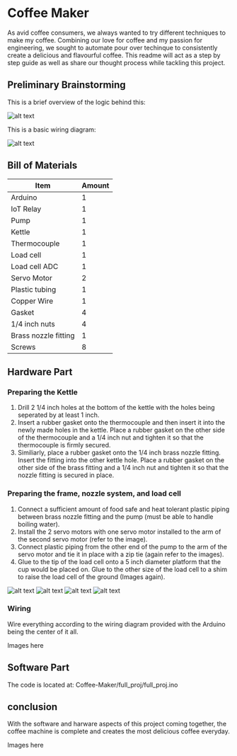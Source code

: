 # Coffee Maker

As avid coffee consumers, we always wanted to try different techniques to make my coffee. Combining our love for coffee and my passion for engineering, we sought to automate pour over techinque to consistently create a delicious and flavourful coffee. This readme will act as a step by step guide as well as share our thought process while tackling this project.

## Preliminary Brainstorming

This is a brief overview of the logic behind this:

![alt text](https://github.com/vua6/Coffee-Maker/blob/main/images/Logic.png?raw=true) 

This is a basic wiring diagram:

![alt text](https://github.com/vua6/Coffee-Maker/blob/main/images/wiring_diagram.png?raw=true)

## Bill of Materials

| Item | Amount | 
| -----|--------|
|Arduino|1|
|IoT Relay|1|
|Pump|1|
|Kettle|1|
|Thermocouple|1|
|Load cell|1|
|Load cell ADC|1|
|Servo Motor|2|
|Plastic tubing|1|
|Copper Wire|1|
|Gasket|4|
|1/4 inch nuts|4|
|Brass nozzle fitting|1|
|Screws|8|

## Hardware Part

### Preparing the Kettle

1. Drill 2 1/4 inch holes at the bottom of the kettle with the holes being seperated by at least 1 inch.
2. Insert a rubber gasket onto the thermocouple and then insert it into the newly made holes in the kettle. Place a rubber gasket on the other side of the thermocouple and a 1/4 inch nut and tighten it so that the thermocouple is firmly secured.
3. Similiarly, place a rubber gasket onto the 1/4 inch brass nozzle fitting. Insert the fitting into the other kettle hole. Place a rubber gasket on the other side of the brass fitting and a 1/4 inch nut and tighten it so that the nozzle fitting is secured in place.

### Preparing the frame, nozzle system, and load cell

1. Connect a sufficient amount of food safe and heat tolerant plastic piping between brass nozzle fitting and the pump (must be able to handle boiling water).
2. Install the 2 servo motors with one servo motor installed to the arm of the second servo motor (refer to the image).
3. Connect plastic piping from the other end of the pump to the arm of the servo motor and tie it in place with a zip tie (again refer to the images).
4. Glue to the tip of the load cell onto a 5 inch diameter platform that the cup would be placed on. Glue to the other size of the load cell to a shim to raise the load cell of the ground (Images again).

![alt text](https://github.com/vua6/Coffee-Maker/blob/main/images/loadcell.jpg?raw=true)
![alt text](https://github.com/vua6/Coffee-Maker/blob/main/images/loadcell2.jpg?raw=true)
![alt text](https://github.com/vua6/Coffee-Maker/blob/main/images/servo.jpg?raw=true)
![alt text](https://github.com/vua6/Coffee-Maker/blob/main/images/sideview.jpg?raw=true)

### Wiring

Wire everything according to the wiring diagram provided with the Arduino being the center of it all.

Images here

## Software Part

The code is located at: Coffee-Maker/full_proj/full_proj.ino

## conclusion

With the software and harware aspects of this project coming together, the coffee machine is complete and creates the most delicious coffee everyday.

Images here




